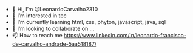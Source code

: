 - 👋 Hi, I’m @LeonardoCarvalho2310
- 👀 I’m interested in tec
- 🌱 I’m currently learning html, css, phyton, javascript, java, sql
- 💞️ I’m looking to collaborate on ...
- 📫 How to reach me https://www.linkedin.com/in/leonardo-francisco-de-carvalho-andrade-5aa518187/

<!---
LeonardoCarvalho2310/LeonardoCarvalho2310 is a ✨ special ✨ repository because its `README.md` (this file) appears on your GitHub profile.
You can click the Preview link to take a look at your changes.
--->
